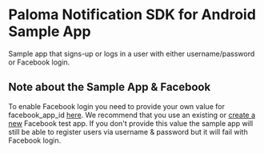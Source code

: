# Paloma Notification SDK for Android Sample App

Sample app that signs-up or logs in a user with either username/password or Facebook login.

## Note about the Sample App & Facebook
To enable Facebook login you need to provide your own value for facebook_app_id [here](./src/main/res/values/strings.xml).
We recommend that you use an existing or [create a new](https://developers.facebook.com/quickstarts/?platform=android) Facebook test app.
If you don't provide this value the sample app will still be able to register users via username & password but it will 
fail with Facebook login.
